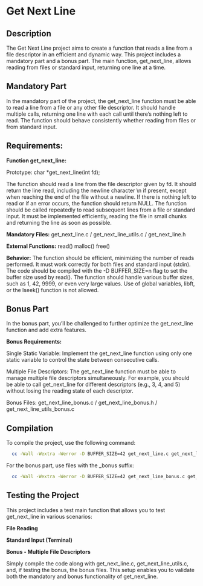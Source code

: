 # **Get Next Line**
## Description
The Get Next Line project aims to create a function that reads a line from a file descriptor in an efficient and dynamic way. 
This project includes a mandatory part and a bonus part. The main function, get_next_line, allows reading from files or standard input, returning one line at a time.

## Mandatory Part
In the mandatory part of the project, the get_next_line function must be able to read a line from a file or any other file descriptor.
It should handle multiple calls, returning one line with each call until there’s nothing left to read. The function should behave consistently whether reading from files or from standard input.

## Requirements:
**Function get_next_line:**

Prototype: char *get_next_line(int fd);

The function should read a line from the file descriptor given by fd.
It should return the line read, including the newline character \n if present, except when reaching the end of the file without a newline.
If there is nothing left to read or if an error occurs, the function should return NULL.
The function should be called repeatedly to read subsequent lines from a file or standard input.
It must be implemented efficiently, reading the file in small chunks and returning the line as soon as possible.

**Mandatory Files:**
get_next_line.c /
get_next_line_utils.c /
get_next_line.h

**External Functions:**
read()
malloc()
free()

**Behavior:**
The function should be efficient, minimizing the number of reads performed.
It must work correctly for both files and standard input (stdin).
The code should be compiled with the -D BUFFER_SIZE=n flag to set the buffer size used by read().
The function should handle various buffer sizes, such as 1, 42, 9999, or even very large values.
Use of global variables, libft, or the lseek() function is not allowed.

## Bonus Part
In the bonus part, you’ll be challenged to further optimize the get_next_line function and add extra features.

**Bonus Requirements:**

Single Static Variable:
Implement the get_next_line function using only one static variable to control the state between consecutive calls.

Multiple File Descriptors:
The get_next_line function must be able to manage multiple file descriptors simultaneously. For example, you should be able to call get_next_line for different descriptors (e.g., 3, 4, and 5) without losing the reading state of each descriptor.

Bonus Files:
get_next_line_bonus.c /
get_next_line_bonus.h /
get_next_line_utils_bonus.c

## Compilation
To compile the project, use the following command:

```bash
  cc -Wall -Wextra -Werror -D BUFFER_SIZE=42 get_next_line.c get_next_line_utils.
```
For the bonus part, use files with the _bonus suffix:

```bash
  cc -Wall -Wextra -Werror -D BUFFER_SIZE=42 get_next_line_bonus.c get_next_line_utils_bonus.c
```
## Testing the Project
This project includes a test main function that allows you to test get_next_line in various scenarios:

**File Reading**

**Standard Input (Terminal)**

**Bonus - Multiple File Descriptors**

Simply compile the code along with get_next_line.c, get_next_line_utils.c, and, if testing the bonus, the bonus files.
This setup enables you to validate both the mandatory and bonus functionality of get_next_line.
